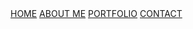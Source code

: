 <!DOCTYPE html>
<html>
<head>
      <title></title>
      <link rel= "stylesheet" type ="text/css" href = "css/style.css">
 </head>
<body>
<div class = "background">
      <div class = "nav">
            <a href="#">HOME</a>
            <a href="#">ABOUT ME</a>
            <a href="#">PORTFOLIO</a>
            <a href="#">CONTACT</a>
            
</div>
</body>
  
</html>
